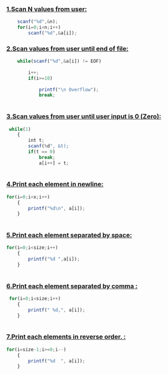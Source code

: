 ### [1.Scan N values from user: ](https://github.com/1834902551/cse214/blob/master/Lab1/1.c)

```javascript
    scanf("%d",&n);
    for(i=0;i<n;i++)
        scanf("%d",&a[i]);

  ```  
    
### [2.Scan values from user until end of file: ](https://github.com/1834902551/cse214/blob/master/Lab1/2.c)

```javascript
    while(scanf("%d",&a[i]) != EOF)
    
        i++;
        if(i>=10)
        
            printf("\n Overflow");
            break;
            
```

### [3.Scan values from user until user input is 0 (Zero): ](https://github.com/1834902551/cse214/blob/master/Lab1/3.c)
```javascript
 while(1)
    {
        int t;
        scanf(%d", &t);
        if(t == 0)
            break;
            a[i++] = t;
        
```


### [4.Print each element in newline: ](https://github.com/1834902551/cse214/blob/master/Lab1/3.c)
```javascript
for(i=0;i<x;i++)
    {
        printf("%d\n", a[i]);
    }
    
```

### [5.Print each element separated by space: ](https://github.com/1834902551/cse214/blob/master/Lab1/3.c)
```javascript
for(i=0;i<size;i++)
    {
        printf("%d ",a[i]);
    }
    
```

### [6.Print each element separated by comma : ](https://github.com/1834902551/cse214/blob/master/Lab1/3.c)
```javascript
 for(i=0;i<size;i++)
    {
        printf(" %d,", a[i]);
    }
    
```

### [7.Print each elements in reverse order. : ](https://github.com/1834902551/cse214/blob/master/Lab1/3.c)
```javascript
for(i=size-1;i>=0;i--)
    {
        printf("%d  ", a[i]);
    }
```


